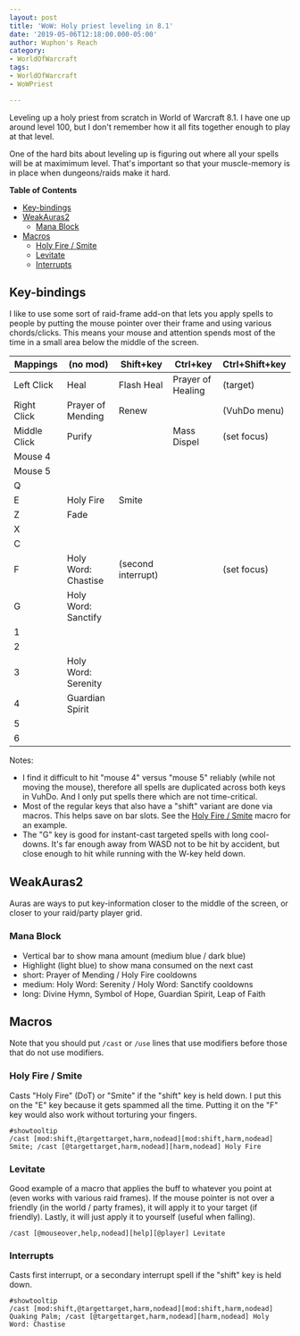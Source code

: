 ```yaml
---
layout: post
title: 'WoW: Holy priest leveling in 8.1'
date: '2019-05-06T12:18:00.000-05:00'
author: Wuphon's Reach
category:
- WorldOfWarcraft
tags:
- WorldOfWarcraft
- WoWPriest

---
```


Leveling up a holy priest from scratch in World of Warcraft 8.1.  I have one up around level 100, but I don't remember how it all fits together enough to play at that level.

One of the hard bits about leveling up is figuring out where all your spells will be at maximimum level.  That's important so that your muscle-memory is in place when dungeons/raids make it hard.

**Table of Contents**

- [Key-bindings](#key-bindings)
- [WeakAuras2](#weakauras2)
  - [Mana Block](#mana-block)
- [Macros](#macros)
  - [Holy Fire / Smite](#holy-fire--smite)
  - [Levitate](#levitate)
  - [Interrupts](#interrupts)

## Key-bindings

I like to use some sort of raid-frame add-on that lets you apply spells to people by putting the mouse pointer over their frame and using various chords/clicks.  This means your mouse and attention spends most of the time in a small area below the middle of the screen.

Mappings|(no mod)|Shift+key|Ctrl+key|Ctrl+Shift+key
-|-|-|-|-
Left Click|Heal|Flash Heal|Prayer of Healing|(target)
Right Click|Prayer of Mending|Renew||(VuhDo menu)
Middle Click|Purify||Mass Dispel|(set focus)
Mouse 4||||
Mouse 5||||
Q||||
E|Holy Fire|Smite||
Z|Fade|||
X||||
C||||
F|Holy Word: Chastise|(second interrupt)||(set focus)
G|Holy Word: Sanctify|||
1||||
2||||
3|Holy Word: Serenity|||
4|Guardian Spirit|||
5||||
6||||

Notes: 

- I find it difficult to hit "mouse 4" versus "mouse 5" reliably (while not moving the mouse), therefore all spells are duplicated across both keys in VuhDo.  And I only put spells there which are not time-critical.
- Most of the regular keys that also have a "shift" variant are done via macros.  This helps save on bar slots.  See the [Holy Fire / Smite](#holy-fire--smite) macro for an example.
- The "G" key is good for instant-cast targeted spells with long cool-downs.  It's far enough away from WASD not to be hit by accident, but close enough to hit while running with the W-key held down.

## WeakAuras2

Auras are ways to put key-information closer to the middle of the screen, or closer to your raid/party player grid.

### Mana Block

- Vertical bar to show mana amount (medium blue / dark blue)
- Highlight (light blue) to show mana consumed on the next cast
- short: Prayer of Mending / Holy Fire cooldowns
- medium: Holy Word: Serenity / Holy Word: Sanctify cooldowns
- long: Divine Hymn, Symbol of Hope, Guardian Spirit, Leap of Faith

## Macros

Note that you should put `/cast` or `/use` lines that use modifiers before those that do not use modifiers.

### Holy Fire / Smite

Casts "Holy Fire" (DoT) or "Smite" if the "shift" key is held down.  I put this on the "E" key because it gets spammed all the time.  Putting it on the "F" key would also work without torturing your fingers.

```
#showtooltip
/cast [mod:shift,@targettarget,harm,nodead][mod:shift,harm,nodead] Smite; /cast [@targettarget,harm,nodead][harm,nodead] Holy Fire
```

### Levitate

Good example of a macro that applies the buff to whatever you point at (even works with various raid frames).  If the mouse pointer is not over a friendly (in the world / party frames), it will apply it to your target (if friendly).  Lastly, it will just apply it to yourself (useful when falling).

```
/cast [@mouseover,help,nodead][help][@player] Levitate
```

### Interrupts

Casts first interrupt, or a secondary interrupt spell if the "shift" key is held down. 

```
#showtooltip
/cast [mod:shift,@targettarget,harm,nodead][mod:shift,harm,nodead] Quaking Palm; /cast [@targettarget,harm,nodead][harm,nodead] Holy Word: Chastise
```


